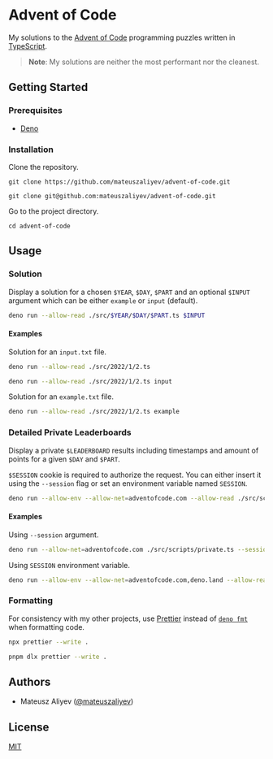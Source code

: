 # Advent of Code

My solutions to the [Advent of Code](https://adventofcode.com/) programming
puzzles written in [TypeScript](https://typescriptlang.org/).

> **Note**: My solutions are neither the most performant nor the cleanest.

## Getting Started

### Prerequisites

- [Deno](https://deno.land/)

### Installation

Clone the repository.

```
git clone https://github.com/mateuszaliyev/advent-of-code.git
```

```
git clone git@github.com:mateuszaliyev/advent-of-code.git
```

Go to the project directory.

```
cd advent-of-code
```

## Usage

### Solution

Display a solution for a chosen `$YEAR`, `$DAY`, `$PART` and an optional
`$INPUT` argument which can be either `example` or `input` (default).

```bash
deno run --allow-read ./src/$YEAR/$DAY/$PART.ts $INPUT
```

#### Examples

Solution for an `input.txt` file.

```bash
deno run --allow-read ./src/2022/1/2.ts
```

```bash
deno run --allow-read ./src/2022/1/2.ts input
```

Solution for an `example.txt` file.

```bash
deno run --allow-read ./src/2022/1/2.ts example
```

### Detailed Private Leaderboards

Display a private `$LEADERBOARD` results including timestamps and amount of
points for a given `$DAY` and `$PART`.

`$SESSION` cookie is required to authorize the request. You can either insert it
using the `--session` flag or set an environment variable named `SESSION`.

```bash
deno run --allow-env --allow-net=adventofcode.com --allow-read ./src/scripts/private.ts --session $SESSION --leaderboard $LEADERBOARD --day $DAY --part $PART
```

#### Examples

Using `--session` argument.

```bash
deno run --allow-net=adventofcode.com ./src/scripts/private.ts --session fd9a83558d596fc3edd67de86a0dec8dc0f96eebd1f8efd4ef4d52de62f58dea2aa89e7bf0365befb0ba6f23c0487453e931c478f5608565c63530e89686836c --leaderboard 123456 --day 1 --part 2
```

Using `SESSION` environment variable.

```bash
deno run --allow-env --allow-net=adventofcode.com,deno.land --allow-read ./src/scripts/private.ts --leaderboard 123456 --day 1 --part 2
```

### Formatting

For consistency with my other projects, use [Prettier](https://prettier.io/)
instead of [`deno fmt`](https://deno.land/manual@v1.28.3/tools/formatter) when
formatting code.

```bash
npx prettier --write .

pnpm dlx prettier --write .
```

## Authors

- Mateusz Aliyev ([@mateuszaliyev](https://github.com/mateuszaliyev))

## License

[MIT](https://github.com/mateuszaliyev/advent-of-code/blob/main/LICENSE)
